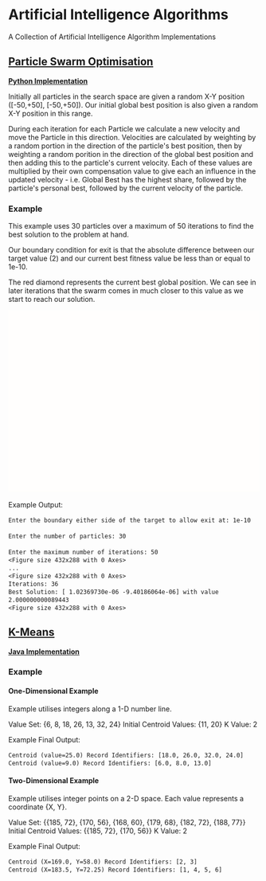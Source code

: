 # Artificial Intelligence Algorithms
A Collection of Artificial Intelligence Algorithm Implementations

## [Particle Swarm Optimisation](https://en.wikipedia.org/wiki/Particle_swarm_optimization)
**[Python Implementation](src/pso-python/particle_swarm_optimisation.py)**

Initially all particles in the search space are given a random X-Y position ([-50,+50], [-50,+50]). Our initial global best position is also given a random X-Y position in this range.

During each iteration for each Particle we calculate a new velocity and move the Particle in this direction. Velocities are calculated by weighting by a random portion in the direction of the particle's best position, then by weighting a random porition in the direction of the global best position and then adding this to the particle's current velocity.
Each of these values are multiplied by their own compensation value to give each an influence in the updated velocity - i.e. Global Best has the highest share, followed by the particle's personal best, followed by the current velocity of the particle.

### Example

This example uses 30 particles over a maximum of 50 iterations to find the best solution to the problem at hand.

Our boundary condition for exit is that the absolute difference between our target value (2) and our current best fitness value be less than or equal to 1e-10.

The red diamond represents the current best global position. We can see in later iterations that the swarm comes in much closer to this value as we start to reach our solution.

![](src/pso-python/pso_demo.gif)

Example Output:
```text
Enter the boundary either side of the target to allow exit at: 1e-10

Enter the number of particles: 30

Enter the maximum number of iterations: 50
<Figure size 432x288 with 0 Axes>
...
<Figure size 432x288 with 0 Axes>
Iterations: 36
Best Solution: [ 1.02369730e-06 -9.40186064e-06] with value 2.000000000089443
<Figure size 432x288 with 0 Axes>
```

## [K-Means](https://en.wikipedia.org/wiki/K-means_clustering)
**[Java Implementation](src/kmeans)**

### Example
#### One-Dimensional Example
Example utilises integers along a 1-D number line.

Value Set: {6, 8, 18, 26, 13, 32, 24}
Initial Centroid Values: {11, 20}
K Value: 2

Example Final Output:
```text
Centroid (value=25.0) Record Identifiers: [18.0, 26.0, 32.0, 24.0]
Centroid (value=9.0) Record Identifiers: [6.0, 8.0, 13.0]
```

#### Two-Dimensional Example
Example utilises integer points on a 2-D space. Each value represents a coordinate {X, Y}.

Value Set: {{185, 72}, {170, 56}, {168, 60}, {179, 68}, {182, 72}, {188, 77}}
Initial Centroid Values: {{185, 72}, {170, 56}}
K Value: 2

Example Final Output:
```text
Centroid (X=169.0, Y=58.0) Record Identifiers: [2, 3]
Centroid (X=183.5, Y=72.25) Record Identifiers: [1, 4, 5, 6]
```